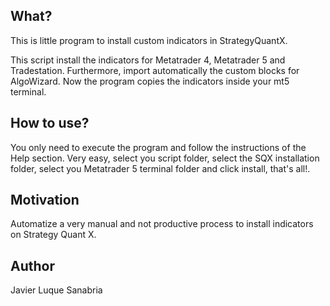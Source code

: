 ## What?
This is little program to install custom indicators in StrategyQuantX.

This script install the indicators for Metatrader 4, Metatrader 5 and Tradestation. Furthermore, import automatically the custom blocks for AlgoWizard. Now the program copies the indicators inside your mt5 terminal.

## How to use?
You only need to execute the program and follow the instructions of the Help section. Very easy, select you script folder, select the SQX installation folder, select you Metatrader 5 terminal folder and click install, that's all!.

## Motivation
Automatize a very manual and not productive process to install indicators on Strategy Quant X. 

## Author
Javier Luque Sanabria
